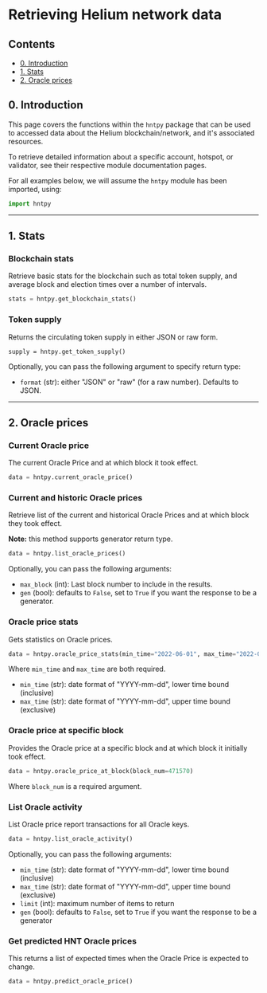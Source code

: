 # Retrieving Helium network data

## Contents

- [0. Introduction](#0-introduction)
- [1. Stats](#1-stats)
- [2. Oracle prices](#2-oracle-prices)

## 0. Introduction

This page covers the functions within the `hntpy` package that can be used to accessed data about the Helium blockchain/network, and it's associated resources.

To retrieve detailed information about a specific account, hotspot, or validator, see their respective module documentation pages.

For all examples below, we will assume the `hntpy` module has been imported, using:

```python
import hntpy
```

<hr>

## 1. Stats

### Blockchain stats

Retrieve basic stats for the blockchain such as total token supply, and average block and election times over a number of intervals.

```python
stats = hntpy.get_blockchain_stats()
```

### Token supply

Returns the circulating token supply in either JSON or raw form.

```
supply = hntpy.get_token_supply()
```

Optionally, you can pass the following argument to specify return type:

- `format` (str): either "JSON" or "raw" (for a raw number). Defaults to JSON.

<hr>

## 2. Oracle prices

### Current Oracle price

The current Oracle Price and at which block it took effect.

```python
data = hntpy.current_oracle_price()
```

### Current and historic Oracle prices

Retrieve list of the current and historical Oracle Prices and at which block they took effect.

**Note:** this method supports generator return type.

```python
data = hntpy.list_oracle_prices()
```

Optionally, you can pass the following arguments:

- `max_block` (int): Last block number to include in the results.
- `gen` (bool): defaults to `False`, set to `True` if you want the response to be a generator.

### Oracle price stats

Gets statistics on Oracle prices.

```python
data = hntpy.oracle_price_stats(min_time="2022-06-01", max_time="2022-07-01")
```

Where `min_time` and `max_time` are both required.

- `min_time` (str): date format of "YYYY-mm-dd", lower time bound (inclusive)
- `max_time` (str): date format of "YYYY-mm-dd", upper time bound (exclusive)

### Oracle price at specific block

Provides the Oracle price at a specific block and at which block it initially took effect.

```python
data = hntpy.oracle_price_at_block(block_num=471570)
```

Where `block_num` is a required argument.

### List Oracle activity

List Oracle price report transactions for all Oracle keys.

```python
data = hntpy.list_oracle_activity()
```

Optionally, you can pass the following arguments:

- `min_time` (str): date format of "YYYY-mm-dd", lower time bound (inclusive)
- `max_time` (str): date format of "YYYY-mm-dd", upper time bound (exclusive)
- `limit` (int): maximum number of items to return
- `gen` (bool): defaults to `False`, set to `True` if you want the response to be a generator

### Get predicted HNT Oracle prices

This returns a list of expected times when the Oracle Price is expected to change.

```python
data = hntpy.predict_oracle_price()
```
